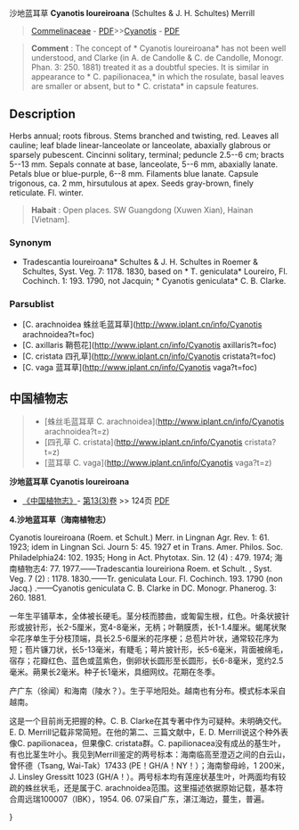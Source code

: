 沙地蓝耳草 **Cyanotis loureiroana** (Schultes & J. H. Schultes) Merrill

> [Commelinaceae](http://www.iplant.cn/info/Commelinaceae?t=foc) - [PDF](http://www.iplant.cn/foc/pdf/Commelinaceae.pdf)>>[Cyanotis](http://www.iplant.cn/info/Cyanotis?t=foc) - [PDF](http://www.iplant.cn/foc/pdf/Cyanotis.pdf)

> **Comment** : 
> The concept of * Cyanotis loureiroana* has not been well understood, and Clarke (in A. de Candolle & C. de Candolle, Monogr. Phan. 3: 250. 1881) treated it as a doubtful species. It is similar in appearance to * C. papilionacea,* in which the rosulate, basal leaves are smaller or absent, but to * C. cristata* in capsule features.

## Description

Herbs annual; roots fibrous. Stems branched and twisting, red. Leaves all cauline; leaf blade linear-lanceolate or lanceolate, abaxially glabrous or sparsely pubescent. Cincinni solitary, terminal; peduncle 2.5--6 cm; bracts 5--13 mm. Sepals connate at base, lanceolate, 5--6 mm, abaxially lanate. Petals blue or blue-purple, 6--8 mm. Filaments blue lanate. Capsule trigonous, ca. 2 mm, hirsutulous at apex. Seeds gray-brown, finely reticulate. Fl. winter.

> **Habait** : 
> Open places. SW Guangdong (Xuwen Xian), Hainan [Vietnam].

### Synonym
* Tradescantia loureiroana* Schultes & J. H. Schultes in Roemer & Schultes, Syst. Veg. 7: 1178. 1830, based on * T. geniculata* Loureiro, Fl. Cochinch. 1: 193. 1790, not Jacquin; * Cyanotis geniculata* C. B. Clarke.

### Parsublist

* [C.  arachnoidea  蛛丝毛蓝耳草](http://www.iplant.cn/info/Cyanotis arachnoidea?t=foc)
* [C.  axillaris  鞘苞花](http://www.iplant.cn/info/Cyanotis axillaris?t=foc)
* [C.  cristata  四孔草](http://www.iplant.cn/info/Cyanotis cristata?t=foc)
* [C.  vaga  蓝耳草](http://www.iplant.cn/info/Cyanotis vaga?t=foc)

## 中国植物志

> * [蛛丝毛蓝耳草  C.  arachnoidea](http://www.iplant.cn/info/Cyanotis arachnoidea?t=z)
> * [四孔草  C.  cristata](http://www.iplant.cn/info/Cyanotis cristata?t=z)
> * [蓝耳草  C.  vaga](http://www.iplant.cn/info/Cyanotis vaga?t=z)

**沙地蓝耳草 Cyanotis loureiroana**

* [《中国植物志》](http://www.iplant.cn/frps)- [第13(3)卷](http://www.iplant.cn/frps/vol/13(3)) >> 124页 [PDF](http://www.iplant.cn/frps/pdf/13(3)/124.pdf)

**4.沙地蓝耳草（海南植物志）**

Cyanotis loureiroana (Roem. et Schult.) Merr. in Lingnan Agr. Rev. 1: 61. 1923; idem in Lingnan Sci. Journ 5: 45. 1927 et in Trans. Amer. Philos. Soc. Philadelphia24: 102. 1935; Hong in Act. Phytotax. Sin. 12 (4) : 479. 1974; 海南植物志4: 77. 1977.——Tradescantia loureiriona Roem. et Schult. , Syst. Veg. 7 (2) : 1178. 1830.——Tr. geniculata Lour. Fl. Cochinch. 193. 1790 (non Jacq.) .——Cyanotis geniculata C. B. Clarke in DC. Monogr. Phanerog. 3: 260. 1881.

一年生平铺草本，全体被长硬毛。茎分枝而膝曲，或匍匐生根，红色。叶条状披针形或披针形，长2-5厘米，宽4-8毫米，无柄；叶鞘膜质，长1-1.4厘米。蝎尾状聚伞花序单生于分枝顶端，具长2.5-6厘米的花序梗；总苞片叶状，通常较花序为短；苞片镰刀状，长5-13毫米，有睫毛；萼片披针形，长5-6毫米，背面被绵毛，宿存；花瓣红色、蓝色或蓝紫色，倒卵状长圆形至长圆形，长6-8毫米，宽约2.5毫米。蒴果长2毫米。种子长1毫米，具细网纹。花期在冬季。

产广东（徐闻）和海南（陵水？）。生于平地阳处。越南也有分布。模式标本采自越南。

这是一个目前尚无把握的种。C. B. Clarke在其专著中作为可疑种。未明确交代。E. D. Merrill记载非常简短。在他的第二、三篇文献中，E. D. Merrill说这个种外表像C. papilionacea，但果像C. cristata群。C. papilionacea没有成丛的基生叶，有也比茎生叶小。我见到Merrill鉴定的两号标本：海南临高至澄迈之间的白云山，曾怀德（Tsang, Wai-Tak）17433 (PE！GH/A！NY！）；海南黎母岭，1 200米，J. Linsley Gressitt 1023 (GH/A！）。两号标本均有莲座状基生叶，叶两面均有较疏的蛛丝状毛，还是属于C. arachnoidea范围。这里描述依据原始记载，基本符合周远瑞100007（IBK），1954. 06. 07采自广东，湛江海边，蔓生，普遍。

}
